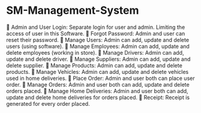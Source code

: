 # SM-Management-System

	Admin and User Login: Separate login for user and admin. Limiting the access of user in this Software.
	Forgot Password: Admin and user can reset their password.
	Manage Users: Admin can add, update and delete users (using software).
	Manage Employees: Admin can add, update and delete employees (working in store).
	Manage Drivers: Admin can add, update and delete driver.
	Manage Suppliers: Admin can add, update and delete supplier.
	Manage Products: Admin can add, update and delete products.
	Manage Vehicles:  Admin can add, update and delete vehicles used in home deliveries.
	Place Order: Admin and user both can place user order.
	Manage Orders: Admin and user both can add, update and delete orders placed.
	Manage Home Deliveries: Admin and user both can add, update and delete home deliveries for orders placed.
	Receipt: Receipt is generated for every order placed.
